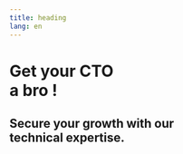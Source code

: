 ```yaml
---
title: heading
lang: en
---
```


# Get your CTO<br>a bro !
## Secure your growth with our<br>technical expertise.
